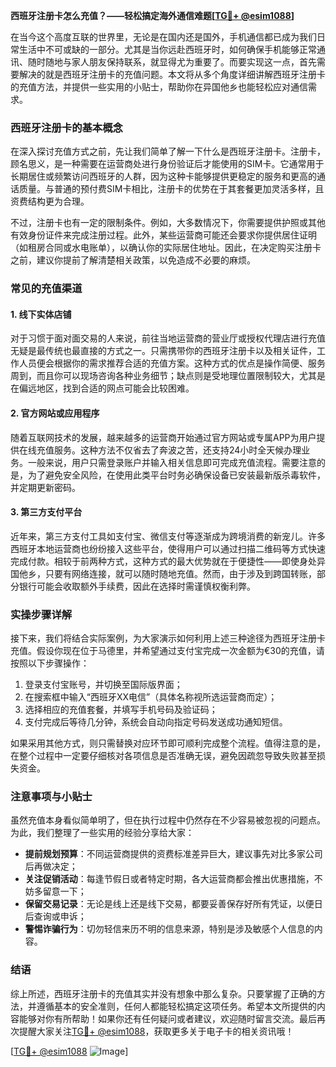 **西班牙注册卡怎么充值？——轻松搞定海外通信难题[[TG💪+ @esim1088](https://t.me/s/esim1088)]**

在当今这个高度互联的世界里，无论是在国内还是国外，手机通信都已成为我们日常生活中不可或缺的一部分。尤其是当你远赴西班牙时，如何确保手机能够正常通讯、随时随地与家人朋友保持联系，就显得尤为重要了。而要实现这一点，首先需要解决的就是西班牙注册卡的充值问题。本文将从多个角度详细讲解西班牙注册卡的充值方法，并提供一些实用的小贴士，帮助你在异国他乡也能轻松应对通信需求。

### 西班牙注册卡的基本概念

在深入探讨充值方式之前，先让我们简单了解一下什么是西班牙注册卡。注册卡，顾名思义，是一种需要在运营商处进行身份验证后才能使用的SIM卡。它通常用于长期居住或频繁访问西班牙的人群，因为这种卡能够提供更稳定的服务和更高的通话质量。与普通的预付费SIM卡相比，注册卡的优势在于其套餐更加灵活多样，且资费结构更为合理。

不过，注册卡也有一定的限制条件。例如，大多数情况下，你需要提供护照或其他有效身份证件来完成注册过程。此外，某些运营商可能还会要求你提供居住证明（如租房合同或水电账单），以确认你的实际居住地址。因此，在决定购买注册卡之前，建议你提前了解清楚相关政策，以免造成不必要的麻烦。

### 常见的充值渠道

#### 1. 线下实体店铺
对于习惯于面对面交易的人来说，前往当地运营商的营业厅或授权代理店进行充值无疑是最传统也最直接的方式之一。只需携带你的西班牙注册卡以及相关证件，工作人员便会根据你的需求推荐合适的充值方案。这种方式的优点是操作简便、服务周到，而且你可以现场咨询各种业务细节；缺点则是受地理位置限制较大，尤其是在偏远地区，找到合适的网点可能会比较困难。

#### 2. 官方网站或应用程序
随着互联网技术的发展，越来越多的运营商开始通过官方网站或专属APP为用户提供在线充值服务。这种方法不仅省去了奔波之苦，还支持24小时全天候办理业务。一般来说，用户只需登录账户并输入相关信息即可完成充值流程。需要注意的是，为了避免安全风险，在使用此类平台时务必确保设备已安装最新版杀毒软件，并定期更新密码。

#### 3. 第三方支付平台
近年来，第三方支付工具如支付宝、微信支付等逐渐成为跨境消费的新宠儿。许多西班牙本地运营商也纷纷接入这些平台，使得用户可以通过扫描二维码等方式快速完成付款。相较于前两种方式，这种方式的最大优势就在于便捷性——即使身处异国他乡，只要有网络连接，就可以随时随地充值。然而，由于涉及到跨国转账，部分银行可能会收取额外手续费，因此在选择时需谨慎权衡利弊。

### 实操步骤详解

接下来，我们将结合实际案例，为大家演示如何利用上述三种途径为西班牙注册卡充值。假设你现在位于马德里，并希望通过支付宝完成一次金额为€30的充值，请按照以下步骤操作：

1. 登录支付宝账号，并切换至国际版界面；
2. 在搜索框中输入“西班牙XX电信”（具体名称视所选运营商而定）；
3. 选择相应的充值套餐，并填写手机号码及验证码；
4. 支付完成后等待几分钟，系统会自动向指定号码发送成功通知短信。

如果采用其他方式，则只需替换对应环节即可顺利完成整个流程。值得注意的是，在整个过程中一定要仔细核对各项信息是否准确无误，避免因疏忽导致失败甚至损失资金。

### 注意事项与小贴士

虽然充值本身看似简单明了，但在执行过程中仍然存在不少容易被忽视的问题点。为此，我们整理了一些实用的经验分享给大家：

- **提前规划预算**：不同运营商提供的资费标准差异巨大，建议事先对比多家公司后再做决定；
- **关注促销活动**：每逢节假日或者特定时期，各大运营商都会推出优惠措施，不妨多留意一下；
- **保留交易记录**：无论是线上还是线下交易，都要妥善保存好所有凭证，以便日后查询或申诉；
- **警惕诈骗行为**：切勿轻信来历不明的信息来源，特别是涉及敏感个人信息的内容。

### 结语

综上所述，西班牙注册卡的充值其实并没有想象中那么复杂。只要掌握了正确的方法，并遵循基本的安全准则，任何人都能轻松搞定这项任务。希望本文所提供的内容能够对你有所帮助！如果你还有任何疑问或者建议，欢迎随时留言交流。最后再次提醒大家关注[TG💪+ @esim1088](https://t.me/s/esim1088)，获取更多关于电子卡的相关资讯哦！

[[TG💪+ @esim1088](https://t.me/s/esim1088) ![Image](https://i.postimg.cc/4NQfJmqS/Snipaste-2025-05-13-00-14-12.png)]